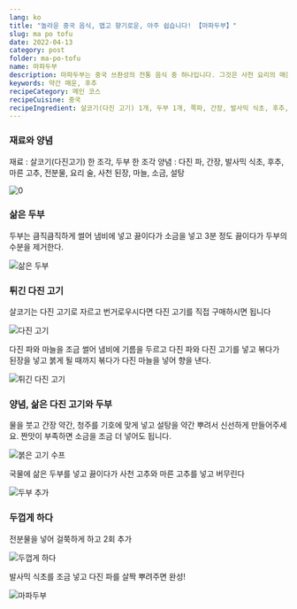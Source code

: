 ```yaml
---
lang: ko
title: "놀라운 중국 음식, 맵고 향기로운, 아주 쉽습니다! 【마파두부】"
slug: ma po tofu
date: 2022-04-13
category: post
folder: ma-po-tofu
name: 마파두부
description: 마파두부는 중국 쓰촨성의 전통 음식 중 하나입니다. 그것은 사천 요리의 매운 맛의 특성을 완전히 나타냅니다.
keywords: 약간 매운, 후추
recipeCategory: 메인 코스
recipeCuisine: 중국
recipeIngredient: 살코기(다진 고기) 1개, 두부 1개, 쪽파, 간장, 발사믹 식초, 후추, 건고추, 녹말물, 청주, 사천 된장, 마늘, 소금, 설탕
---
```


<!-- start slipsum code -->
### 재료와 양념

재료 : 살코기(다진고기) 한 조각, 두부 한 조각
양념 : 다진 파, 간장, 발사믹 식초, 후추, 마른 고추, 전분물, 요리 술, 사천 된장, 마늘, 소금, 설탕

![0](/img/post/ma-po-tofu/0.jpeg)

### 삶은 두부

두부는 큼직큼직하게 썰어 냄비에 넣고 끓이다가 소금을 넣고 3분 정도 끓이다가 두부의 수분을 제거한다.

![삶은 두부](/img/post/ma-po-tofu/1.png)

### 튀긴 다진 고기

살코기는 다진 고기로 자르고 번거로우시다면 다진 고기를 직접 구매하시면 됩니다

![다진 고기](/img/post/ma-po-tofu/2.png)

다진 파와 마늘을 조금 썰어 냄비에 기름을 두르고 다진 파와 다진 고기를 넣고 볶다가 된장을 넣고 붉게 될 때까지 볶다가 다진 마늘을 넣어 향을 낸다.

![튀긴 다진 고기](/img/post/ma-po-tofu/3.png)

### 양념, 삶은 다진 고기와 두부


물을 붓고 간장 약간, 청주를 기호에 맞게 넣고 설탕을 약간 뿌려서 신선하게 만들어주세요. 짠맛이 부족하면 소금을 조금 더 넣어도 됩니다.

![붉은 고기 수프](/img/post/ma-po-tofu/4.png)

국물에 삶은 두부를 넣고 끓이다가 사천 고추와 마른 고추를 넣고 버무린다

![두부 추가](/img/post/ma-po-tofu/5.png)

### 두껍게 하다
전분물을 넣어 걸쭉하게 하고 2회 추가

![두껍게 하다](/img/post/ma-po-tofu/6.png)

발사믹 식초를 조금 넣고 다진 파를 살짝 뿌려주면 완성!

![마파두부](/img/post/ma-po-tofu/done.png)

